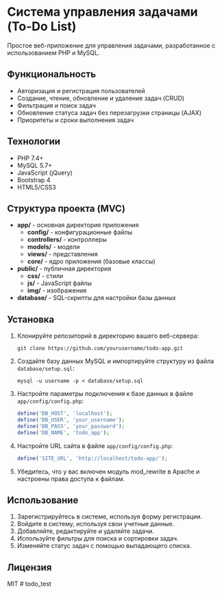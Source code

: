 # Система управления задачами (To-Do List)

Простое веб-приложение для управления задачами, разработанное с использованием PHP и MySQL.

## Функциональность

- Авторизация и регистрация пользователей
- Создание, чтение, обновление и удаление задач (CRUD)
- Фильтрация и поиск задач
- Обновление статуса задач без перезагрузки страницы (AJAX)
- Приоритеты и сроки выполнения задач

## Технологии

- PHP 7.4+
- MySQL 5.7+
- JavaScript (jQuery)
- Bootstrap 4
- HTML5/CSS3

## Структура проекта (MVC)

- **app/** - основная директория приложения
  - **config/** - конфигурационные файлы
  - **controllers/** - контроллеры
  - **models/** - модели
  - **views/** - представления
  - **core/** - ядро приложения (базовые классы)
- **public/** - публичная директория
  - **css/** - стили
  - **js/** - JavaScript файлы
  - **img/** - изображения
- **database/** - SQL-скрипты для настройки базы данных

## Установка

1. Клонируйте репозиторий в директорию вашего веб-сервера:
   ```
   git clone https://github.com/yourusername/todo-app.git
   ```

2. Создайте базу данных MySQL и импортируйте структуру из файла `database/setup.sql`:
   ```
   mysql -u username -p < database/setup.sql
   ```

3. Настройте параметры подключения к базе данных в файле `app/config/config.php`:
   ```php
   define('DB_HOST', 'localhost');
   define('DB_USER', 'your_username');
   define('DB_PASS', 'your_password');
   define('DB_NAME', 'todo_app');
   ```

4. Настройте URL сайта в файле `app/config/config.php`:
   ```php
   define('SITE_URL', 'http://localhost/todo-app/');
   ```

5. Убедитесь, что у вас включен модуль mod_rewrite в Apache и настроены права доступа к файлам.

## Использование

1. Зарегистрируйтесь в системе, используя форму регистрации.
2. Войдите в систему, используя свои учетные данные.
3. Добавляйте, редактируйте и удаляйте задачи.
4. Используйте фильтры для поиска и сортировки задач.
5. Изменяйте статус задач с помощью выпадающего списка.

## Лицензия

MIT # todo_test
